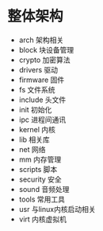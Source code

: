 # 整体架构
- arch	架构相关
- block	块设备管理
- crypto	加密算法
- drivers	驱动
- firmware	固件
- fs	文件系统
- include	头文件
- init	初始化
- ipc	进程间通讯
- kernel	内核
- lib	相关库
- net	网络
- mm	内存管理
- scripts	脚本
- security	安全
- sound	音频处理
- tools	常用工具
- usr	与linux内核启动相关
- virt	内核虚拟机